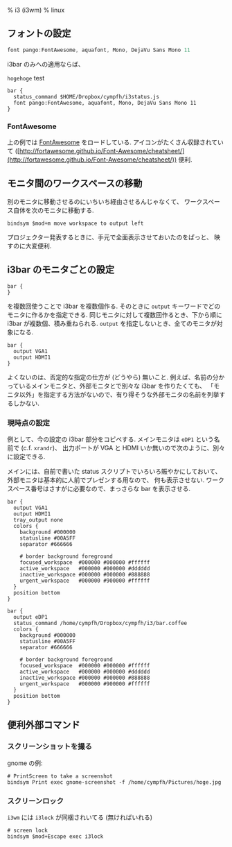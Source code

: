 % i3 (i3wm)
% linux

## フォントの設定

```cpp
font pango:FontAwesome, aquafont, Mono, DejaVu Sans Mono 11
```

i3bar のみへの適用ならば、

`hogehoge` test

```
bar {
  status_command $HOME/Dropbox/cympfh/i3status.js
  font pango:FontAwesome, aquafont, Mono, DejaVu Sans Mono 11
}
```

### FontAwesome

上の例では
[FontAwesome](http://fortawesome.github.io/Font-Awesome/)
をロードしている.
アイコンがたくさん収録されていて
([http://fortawesome.github.io/Font-Awesome/cheatsheet/](http://fortawesome.github.io/Font-Awesome/cheatsheet/))
便利.

## モニタ間のワークスペースの移動

別のモニタに移動させるのにいちいち経由させるんじゃなくて、
ワークスペース自体を次のモニタに移動する.

```
bindsym $mod+m move workspace to output left
```

プロジェクター発表するときに、手元で全面表示させておいたのをぱっと、
映すのに大変便利.

## i3bar のモニタごとの設定

```
bar {
}
```

を複数回使うことで i3bar を複数個作る.
そのときに `output` キーワードでどのモニタに作るかを指定できる.
同じモニタに対して複数回作るとき、下から順に i3bar が複数個、積み重ねられる.
`output` を指定しないとき、全てのモニタが対象になる.

```
bar {
  output VGA1
  output HDMI1
}
```

よくないのは、否定的な指定の仕方が (どうやら) 無いこと.
例えば、名前の分かっているメインモニタと、外部モニタとで別々な i3bar を作りたくても、
「モニタ以外」を指定する方法がないので、有り得そうな外部モニタの名前を列挙するしかない.

### 現時点の設定

例として、今の設定の i3bar 部分をコピペする.
メインモニタは `eDP1` という名前で (c.f. `xrandr`)、
出力ポートが VGA と HDMI いか無いので次のように、別々に設定できる.

メインには、自前で書いた status スクリプトでいろいろ賑やかにしておいて、
外部モニタは基本的に人前でプレゼンする用なので、
何も表示させない.
ワークスペース番号はさすがに必要なので、まっさらな bar を表示させる.

```
bar {
  output VGA1
  output HDMI1
  tray_output none
  colors {
    background #000000
    statusline #00A5FF
    separator #666666

    # border background foreground
    focused_workspace  #000000 #000000 #ffffff
    active_workspace   #000000 #000000 #dddddd
    inactive_workspace #000000 #000000 #888888
    urgent_workspace   #000000 #900000 #ffffff
  }
  position bottom
}

bar {
  output eDP1
  status_command /home/cympfh/Dropbox/cympfh/i3/bar.coffee
  colors {
    background #000000
    statusline #00A5FF
    separator #666666

    # border background foreground
    focused_workspace  #000000 #000000 #ffffff
    active_workspace   #000000 #000000 #dddddd
    inactive_workspace #000000 #000000 #888888
    urgent_workspace   #000000 #900000 #ffffff
  }
  position bottom
}
```

## 便利外部コマンド

### スクリーンショットを撮る

gnome の例:

```
# PrintScreen to take a screenshot
bindsym Print exec gnome-screenshot -f /home/cympfh/Pictures/hoge.jpg
```

### スクリーンロック

`i3wm` には `i3lock` が同梱されいてる (無ければいれる)

```
# screen lock
bindsym $mod+Escape exec i3lock
```

